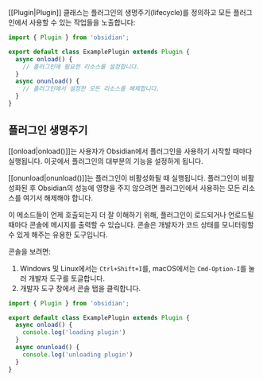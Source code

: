 [[Plugin|Plugin]] 클래스는 플러그인의 생명주기(lifecycle)를 정의하고 모든 플러그인에서 사용할 수 있는 작업들을 노출합니다:

```ts
import { Plugin } from 'obsidian';

export default class ExamplePlugin extends Plugin {
  async onload() {
    // 플러그인에 필요한 리소스를 설정합니다.
  }
  async onunload() {
    // 플러그인에서 설정한 모든 리소스를 해제합니다.
  }
}
```

## 플러그인 생명주기

[[onload|onload()]]는 사용자가 Obsidian에서 플러그인을 사용하기 시작할 때마다 실행됩니다. 이곳에서 플러그인의 대부분의 기능을 설정하게 됩니다.

[[onunload|onunload()]]는 플러그인이 비활성화될 때 실행됩니다. 플러그인이 비활성화된 후 Obsidian의 성능에 영향을 주지 않으려면 플러그인에서 사용하는 모든 리소스를 여기서 해제해야 합니다.

이 메소드들이 언제 호출되는지 더 잘 이해하기 위해, 플러그인이 로드되거나 언로드될 때마다 콘솔에 메시지를 출력할 수 있습니다. 콘솔은 개발자가 코드 상태를 모니터링할 수 있게 해주는 유용한 도구입니다.

콘솔을 보려면:

1.  Windows 및 Linux에서는 `Ctrl+Shift+I`를, macOS에서는 `Cmd-Option-I`를 눌러 개발자 도구를 토글합니다.
2.  개발자 도구 창에서 콘솔 탭을 클릭합니다.

```ts
import { Plugin } from 'obsidian';

export default class ExamplePlugin extends Plugin {
  async onload() {
    console.log('loading plugin')
  }
  async onunload() {
    console.log('unloading plugin')
  }
}
